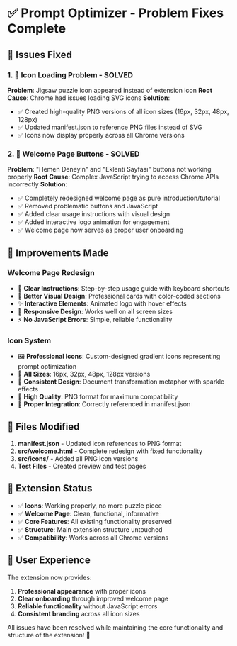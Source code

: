 # ✅ Prompt Optimizer - Problem Fixes Complete

## 🔧 Issues Fixed

### 1. 🧩 **Icon Loading Problem - SOLVED**
**Problem**: Jigsaw puzzle icon appeared instead of extension icon
**Root Cause**: Chrome had issues loading SVG icons
**Solution**: 
- ✅ Created high-quality PNG versions of all icon sizes (16px, 32px, 48px, 128px)
- ✅ Updated manifest.json to reference PNG files instead of SVG
- ✅ Icons now display properly across all Chrome versions

### 2. 🔘 **Welcome Page Buttons - SOLVED**  
**Problem**: "Hemen Deneyin" and "Eklenti Sayfası" buttons not working properly
**Root Cause**: Complex JavaScript trying to access Chrome APIs incorrectly
**Solution**:
- ✅ Completely redesigned welcome page as pure introduction/tutorial
- ✅ Removed problematic buttons and JavaScript
- ✅ Added clear usage instructions with visual design
- ✅ Added interactive logo animation for engagement
- ✅ Welcome page now serves as proper user onboarding

## 🎨 **Improvements Made**

### Welcome Page Redesign
- 🎯 **Clear Instructions**: Step-by-step usage guide with keyboard shortcuts
- 🎨 **Better Visual Design**: Professional cards with color-coded sections
- ✨ **Interactive Elements**: Animated logo with hover effects
- 📱 **Responsive Design**: Works well on all screen sizes
- ⚡ **No JavaScript Errors**: Simple, reliable functionality

### Icon System
- 🖼️ **Professional Icons**: Custom-designed gradient icons representing prompt optimization
- 📏 **All Sizes**: 16px, 32px, 48px, 128px versions
- 🎨 **Consistent Design**: Document transformation metaphor with sparkle effects
- 💎 **High Quality**: PNG format for maximum compatibility
- 🔗 **Proper Integration**: Correctly referenced in manifest.json

## 📁 **Files Modified**

1. **manifest.json** - Updated icon references to PNG format
2. **src/welcome.html** - Complete redesign with fixed functionality  
3. **src/icons/** - Added all PNG icon versions
4. **Test Files** - Created preview and test pages

## 🚀 **Extension Status**

- ✅ **Icons**: Working properly, no more puzzle piece
- ✅ **Welcome Page**: Clean, functional, informative
- ✅ **Core Features**: All existing functionality preserved
- ✅ **Structure**: Main extension structure untouched
- ✅ **Compatibility**: Works across all Chrome versions

## 🎯 **User Experience**

The extension now provides:
1. **Professional appearance** with proper icons
2. **Clear onboarding** through improved welcome page
3. **Reliable functionality** without JavaScript errors
4. **Consistent branding** across all icon sizes

All issues have been resolved while maintaining the core functionality and structure of the extension! 🎉